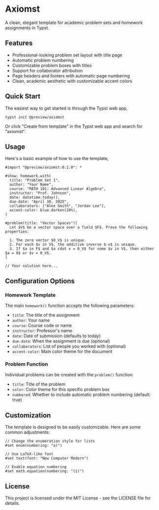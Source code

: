 # Axiomst
A clean, elegant template for academic problem sets and homework assignments in Typst.

## Features
- Professional-looking problem set layout with title page
- Automatic problem numbering
- Customizable problem boxes with titles
- Support for collaborator attribution
- Page headers and footers with automatic page numbering
- Clean, academic aesthetic with customizable accent colors

## Quick Start
The easiest way to get started is through the Typst web app,
```
typst init @preview/axiomst
```

Or click "Create from template" in the Typst web app and search for "axiomst".

## Usage
Here's a basic example of how to use the template,

```typst
#import "@preview/axiomst:0.1.0": *

#show: homework.with(
  title: "Problem Set 1",
  author: "Your Name",
  course: "MATH 101: Advanced Linear Algebra",
  instructor: "Prof. Johnson",
  date: datetime.today(),
  due-date: "April 30, 2025",
  collaborators: ["Alex Smith", "Jordan Lee"],
  accent-color: blue.darken(20%),
)

#problem(title: "Vector Spaces")[
  Let $V$ be a vector space over a field $F$. Prove the following properties:

  1. The zero vector $0_V$ is unique.
  2. For each $v in V$, the additive inverse $-v$ is unique.
  3. If $a in F$ and $a cdot v = 0_V$ for some $v in V$, then either $a = 0$ or $v = 0_V$.
]

// Your solution here...
```

## Configuration Options
### Homework Template
The main `homework()` function accepts the following parameters:

- `title`: The title of the assignment
- `author`: Your name
- `course`: Course code or name
- `instructor`: Professor's name
- `date`: Date of submission (defaults to today)
- `due-date`: When the assignment is due (optional)
- `collaborators`: List of people you worked with (optional)
- `accent-color`: Main color theme for the document

### Problem Function
Individual problems can be created with the `problem()` function:

- `title`: Title of the problem
- `color`: Color theme for this specific problem box
- `numbered`: Whether to include automatic problem numbering (default: true)

## Customization
The template is designed to be easily customizable. Here are some common adjustments:

```typst
// Change the enumeration style for lists
#set enum(numbering: "a)")

// Use LaTeX-like font
#set text(font: "New Computer Modern")

// Enable equation numbering
#set math.equation(numbering: "(1)")
```

## License

This project is licensed under the MIT License - see the LICENSE file for details.
